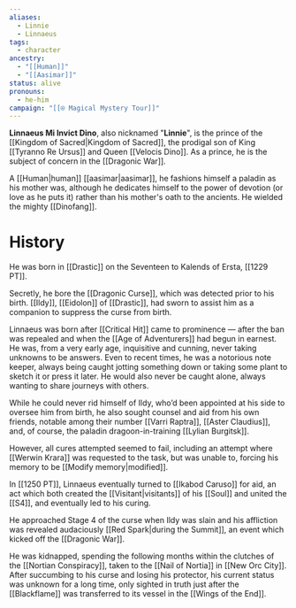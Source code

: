 ```yaml
---
aliases:
  - Linnie
  - Linnaeus
tags:
  - character
ancestry:
  - "[[Human]]"
  - "[[Aasimar]]"
status: alive
pronouns:
  - he-him
campaign: "[[⍟ Magical Mystery Tour]]"
---
```

**Linnaeus Mi Invict Dino**, also nicknamed "**Linnie**", is the prince of the [[Kingdom of Sacred|Kingdom of Sacred]], the prodigal son of King [[Tyranno Re Ursus]] and Queen [[Velocis Dino]]. As a prince, he is the subject of concern in the [[Dragonic War]]. 

A [[Human|human]] [[aasimar|aasimar]], he fashions himself a paladin as his mother was, although he dedicates himself to the power of devotion (or love as he puts it) rather than his mother's oath to the ancients. He wielded the mighty [[Dinofang]].

# History
He was born in [[Drastic]] on the Seventeen to Kalends of Ersta, [[1229 PT]].

Secretly, he bore the [[Dragonic Curse]], which was detected prior to his birth. [[Ildy]], [[Eidolon]] of [[Drastic]], had sworn to assist him as a companion to suppress the curse from birth. 

Linnaeus was born after [[Critical Hit]] came to prominence — after the ban was repealed and when the [[Age of Adventurers]] had begun in earnest. He was, from a very early age, inquisitive and cunning, never taking unknowns to be answers. Even to recent times, he was a notorious note keeper, always being caught jotting something down or taking some plant to sketch it or press it later. He would also never be caught alone, always wanting to share journeys with others. 

While he could never rid himself of Ildy, who’d been appointed at his side to oversee him from birth, he also sought counsel and aid from his own friends, notable among their number [[Varri Raptra]], [[Aster Claudius]], and, of course, the paladin dragoon-in-training [[Lylian Burgitsk]].

However, all cures attempted seemed to fail, including an attempt where [[Werwin Krara]] was requested to the task, but was unable to, forcing his memory to be [[Modify memory|modified]]. 

In [[1250 PT]], Linnaeus eventually turned to [[Ikabod Caruso]] for aid, an act which both created the [[Visitant|visitants]] of his [[Soul]] and united the [[S4]], and eventually led to his curing.

He approached Stage 4 of the curse when Ildy was slain and his affliction was revealed audaciously [[Red Spark|during the Summit]], an event which kicked off the [[Dragonic War]]. 

He was kidnapped, spending the following months within the clutches of the [[Nortian Conspiracy]], taken to the [[Nail of Nortia]] in [[New Orc City]]. After succumbing to his curse and losing his protector, his current status was unknown for a long time, only sighted in truth just after the [[Blackflame]] was transferred to its vessel in the [[Wings of the End]].